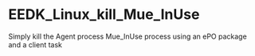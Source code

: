 # EEDK_Linux_kill_Mue_InUse
Simply kill the Agent process Mue_InUse process using an ePO package and a client task 
